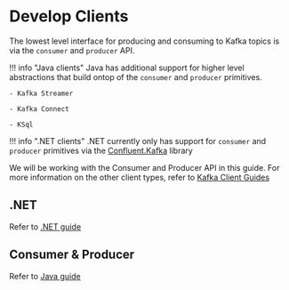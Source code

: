 # Develop Clients

The lowest level interface for producing and consuming to Kafka topics is via the `consumer` and `producer` API.

!!! info "Java clients"
    Java has additional support for higher level abstractions that build ontop of the `consumer` and `producer` primitives.

    - Kafka Streamer

    - Kafka Connect

    - KSql

!!! info ".NET clients"
    .NET currently only has support for `consumer` and `producer` primitives via the [Confluent.Kafka](https://www.nuget.org/packages/Confluent.Kafka/) library

We will be working with the Consumer and Producer API in this guide. For more information on the other client types, refer to [Kafka Client Guides](/clients/index.md)

## .NET
Refer to [.NET guide](/getting-started/develop-clients/dotnet/producer)

## Consumer & Producer
Refer to [Java guide](/getting-started/develop-clients/java/producer)
